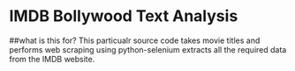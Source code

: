 # IMDB Bollywood Text Analysis
##what is this for?
This particualr source code takes movie titles and performs web scraping using python-selenium extracts all the required data from the IMDB website.


